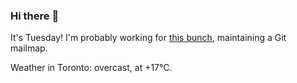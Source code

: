 ### Hi there :wave:

It's Tuesday! I'm probably working for [this bunch](https://github.com/kohofinancial), maintaining a Git mailmap.

Weather in Toronto: overcast, at +17°C.

